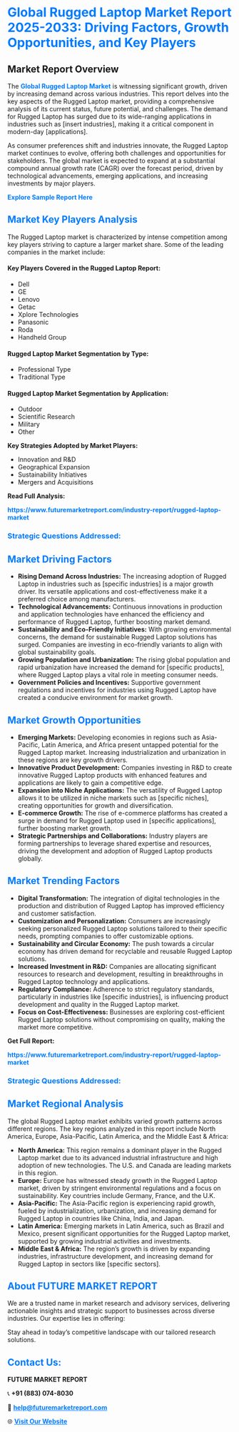 <h1 style="color: #007BFF;">Global Rugged Laptop Market Report 2025-2033: Driving Factors, Growth Opportunities, and Key Players</h1>

<section id="overview">
<h2>Market Report Overview</h2>
<p>The <a href="https://www.futuremarketreport.com/industry-report/rugged-laptop-market" style="color: #007BFF; text-decoration: none;"><strong>Global Rugged Laptop Market</strong></a> is witnessing significant growth, driven by increasing demand across various industries. This report delves into the key aspects of the Rugged Laptop market, providing a comprehensive analysis of its current status, future potential, and challenges. The demand for Rugged Laptop has surged due to its wide-ranging applications in industries such as [insert industries], making it a critical component in modern-day [applications].</p>
<p>As consumer preferences shift and industries innovate, the Rugged Laptop market continues to evolve, offering both challenges and opportunities for stakeholders. The global market is expected to expand at a substantial compound annual growth rate (CAGR) over the forecast period, driven by technological advancements, emerging applications, and increasing investments by major players.</p>
</section>

<section id="overview">
<p><a href="https://www.futuremarketreport.com/request-sample/reportId=101971" style="color: #007BFF; text-decoration: none;"><strong>Explore Sample Report Here</strong></a></p>
</section>

<section id="key-players">
<h2 style="color: #007BFF;">Market Key Players Analysis</h2>
<p>The Rugged Laptop market is characterized by intense competition among key players striving to capture a larger market share. Some of the leading companies in the market include:</p>
<h4>Key Players Covered in the Rugged Laptop Report:</h4>
<ul><li>Dell</li><li>GE</li><li>Lenovo</li><li>Getac</li><li>Xplore Technologies</li><li>Panasonic</li><li>Roda</li><li>Handheld Group</li></ul>
<h4>Rugged Laptop Market Segmentation by Type:</h4>
<ul><li>Professional Type</li><li>Traditional Type</li></ul>

<h4>Rugged Laptop Market Segmentation by Application:</h4>
<ul><li>Outdoor</li><li>Scientific Research</li><li>Military</li><li>Other</li></ul>
<p><strong>Key Strategies Adopted by Market Players:</strong></p>
<ul>
<li>Innovation and R&D</li>
<li>Geographical Expansion</li>
<li>Sustainability Initiatives</li>
<li>Mergers and Acquisitions</li>
</ul>
</section>

<section>
<p><strong>Read Full Analysis: </strong></p><a href="https://www.futuremarketreport.com/industry-report/rugged-laptop-market" style="color: #007BFF; text-decoration: none;"><strong>https://www.futuremarketreport.com/industry-report/rugged-laptop-market</strong></a>
<h3 style="color: #007BFF;">Strategic Questions Addressed:</h3>
</section>

<section id="driving-factors">
<h2 style="color: #007BFF;">Market Driving Factors</h2>
<ul>
<li><strong>Rising Demand Across Industries:</strong> The increasing adoption of Rugged Laptop in industries such as [specific industries] is a major growth driver. Its versatile applications and cost-effectiveness make it a preferred choice among manufacturers.</li>
<li><strong>Technological Advancements:</strong> Continuous innovations in production and application technologies have enhanced the efficiency and performance of Rugged Laptop, further boosting market demand.</li>
<li><strong>Sustainability and Eco-Friendly Initiatives:</strong> With growing environmental concerns, the demand for sustainable Rugged Laptop solutions has surged. Companies are investing in eco-friendly variants to align with global sustainability goals.</li>
<li><strong>Growing Population and Urbanization:</strong> The rising global population and rapid urbanization have increased the demand for [specific products], where Rugged Laptop plays a vital role in meeting consumer needs.</li>
<li><strong>Government Policies and Incentives:</strong> Supportive government regulations and incentives for industries using Rugged Laptop have created a conducive environment for market growth.</li>
</ul>
</section>

<section id="growth-opportunities">
<h2 style="color: #007BFF;">Market Growth Opportunities</h2>
<ul>
<li><strong>Emerging Markets:</strong> Developing economies in regions such as Asia-Pacific, Latin America, and Africa present untapped potential for the Rugged Laptop market. Increasing industrialization and urbanization in these regions are key growth drivers.</li>
<li><strong>Innovative Product Development:</strong> Companies investing in R&D to create innovative Rugged Laptop products with enhanced features and applications are likely to gain a competitive edge.</li>
<li><strong>Expansion into Niche Applications:</strong> The versatility of Rugged Laptop allows it to be utilized in niche markets such as [specific niches], creating opportunities for growth and diversification.</li>
<li><strong>E-commerce Growth:</strong> The rise of e-commerce platforms has created a surge in demand for Rugged Laptop used in [specific applications], further boosting market growth.</li>
<li><strong>Strategic Partnerships and Collaborations:</strong> Industry players are forming partnerships to leverage shared expertise and resources, driving the development and adoption of Rugged Laptop products globally.</li>
</ul>
</section>

<section id="trending-factors">
<h2 style="color: #007BFF;">Market Trending Factors</h2>
<ul>
<li><strong>Digital Transformation:</strong> The integration of digital technologies in the production and distribution of Rugged Laptop has improved efficiency and customer satisfaction.</li>
<li><strong>Customization and Personalization:</strong> Consumers are increasingly seeking personalized Rugged Laptop solutions tailored to their specific needs, prompting companies to offer customizable options.</li>
<li><strong>Sustainability and Circular Economy:</strong> The push towards a circular economy has driven demand for recyclable and reusable Rugged Laptop solutions.</li>
<li><strong>Increased Investment in R&D:</strong> Companies are allocating significant resources to research and development, resulting in breakthroughs in Rugged Laptop technology and applications.</li>
<li><strong>Regulatory Compliance:</strong> Adherence to strict regulatory standards, particularly in industries like [specific industries], is influencing product development and quality in the Rugged Laptop market.</li>
<li><strong>Focus on Cost-Effectiveness:</strong> Businesses are exploring cost-efficient Rugged Laptop solutions without compromising on quality, making the market more competitive.</li>
</ul>
</section>

<section>
<p><strong>Get Full Report: </strong></p><a href="https://www.futuremarketreport.com/industry-report/rugged-laptop-market" style="color: #007BFF; text-decoration: none;"><strong>https://www.futuremarketreport.com/industry-report/rugged-laptop-market</strong></a>
<h3 style="color: #007BFF;">Strategic Questions Addressed:</h3>
</section>


<section id="regional-analysis">
<h2 style="color: #007BFF;">Market Regional Analysis</h2>
<p>The global Rugged Laptop market exhibits varied growth patterns across different regions. The key regions analyzed in this report include North America, Europe, Asia-Pacific, Latin America, and the Middle East & Africa:</p>
<ul>
<li><strong>North America:</strong> This region remains a dominant player in the Rugged Laptop market due to its advanced industrial infrastructure and high adoption of new technologies. The U.S. and Canada are leading markets in this region.</li>
<li><strong>Europe:</strong> Europe has witnessed steady growth in the Rugged Laptop market, driven by stringent environmental regulations and a focus on sustainability. Key countries include Germany, France, and the U.K.</li>
<li><strong>Asia-Pacific:</strong> The Asia-Pacific region is experiencing rapid growth, fueled by industrialization, urbanization, and increasing demand for Rugged Laptop in countries like China, India, and Japan.</li>
<li><strong>Latin America:</strong> Emerging markets in Latin America, such as Brazil and Mexico, present significant opportunities for the Rugged Laptop market, supported by growing industrial activities and investments.</li>
<li><strong>Middle East & Africa:</strong> The region’s growth is driven by expanding industries, infrastructure development, and increasing demand for Rugged Laptop in sectors like [specific sectors].</li>
</ul>
</section>

<footer>
<h2 style="color: #007BFF;">About FUTURE MARKET REPORT</h2>
<p>We are a trusted name in market research and advisory services, delivering actionable insights and strategic support to businesses across diverse industries. Our expertise lies in offering:</p>

<p>Stay ahead in today’s competitive landscape with our tailored research solutions.</p>

<h2 style="color: #007BFF;">Contact Us:</h2>
<p><strong>FUTURE MARKET REPORT</strong></p>
<p>📞 <strong>+91 (883) 074-8030</strong></p>
<p>📧 <strong><a href="mailto:help@futuremarketreport.com" style="color: #007BFF;">help@futuremarketreport.com</a></strong></p>
<p>🌐 <strong><a href="https://www.futuremarketreport.com/" style="color: #007BFF;">Visit Our Website</a></strong></p>
</footer>